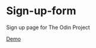 # Sign-up-form
Sign up page for The Odin Project

[Demo](https://shreyaskr8.github.io/Sign-up-form/)
